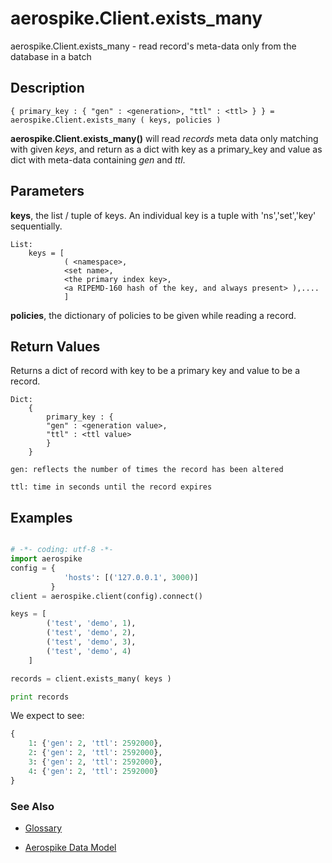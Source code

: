 
# aerospike.Client.exists_many

aerospike.Client.exists_many - read record's meta-data only from the database in a batch

## Description

```
{ primary_key : { "gen" : <generation>, "ttl" : <ttl> } } = aerospike.Client.exists_many ( keys, policies )

```

**aerospike.Client.exists_many()** will read *records* meta data only matching with given *keys*, and return 
as a dict with key as a primary_key and value as dict with meta-data containing *gen* and *ttl*.   

## Parameters

**keys**, the list / tuple of keys. An individual key is a tuple with 'ns','set','key' sequentially.   

```
List:
    keys = [
            ( <namespace>, 
            <set name>, 
            <the primary index key>, 
            <a RIPEMD-160 hash of the key, and always present> ),....
            ]

```

**policies**, the dictionary of policies to be given while reading a record.   

## Return Values
Returns a dict of record with key to be a primary key and value to be a record.

```
Dict:
    {
        primary_key : {
        "gen" : <generation value>,
        "ttl" : <ttl value>
        }
    }

gen: reflects the number of times the record has been altered

ttl: time in seconds until the record expires

```

## Examples

```python

# -*- coding: utf-8 -*-
import aerospike
config = {
            'hosts': [('127.0.0.1', 3000)]
         }
client = aerospike.client(config).connect()

keys = [ 
        ('test', 'demo', 1),
        ('test', 'demo', 2),
        ('test', 'demo', 3),
        ('test', 'demo', 4)
    ]

records = client.exists_many( keys )

print records

```

We expect to see:

```python
{
    1: {'gen': 2, 'ttl': 2592000}, 
    2: {'gen': 2, 'ttl': 2592000}, 
    3: {'gen': 2, 'ttl': 2592000}, 
    4: {'gen': 2, 'ttl': 2592000}
}

```



### See Also



- [Glossary](http://www.aerospike.com/docs/guide/glossary.html)

- [Aerospike Data Model](http://www.aerospike.com/docs/architecture/data-model.html)